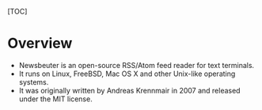 [TOC]

# Overview
- Newsbeuter is an open-source RSS/Atom feed reader for text terminals.
- It runs on Linux, FreeBSD, Mac OS X and other Unix-like operating systems.
- It was originally written by Andreas Krennmair in 2007 and released under the MIT license.

